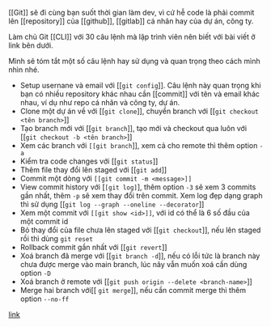 [[Git]] sẽ đi cùng bạn suốt thời gian làm dev, vì cứ hễ code là phải commit lên [[repository]] của [[github]], [[gitlab]] cá nhân hay của dự án, công ty.

Làm chủ Git [[CLI]] với 30 câu lệnh mà lập trình viên nên biết với bài viết ở link bên dưới.

Mình sẽ tóm tắt một số câu lệnh hay sử dụng và quan trọng theo cách mình nhìn nhé.

-   Setup usernane và email với [[`git config`]]. Câu lệnh này quan trọng khi bạn có nhiều repository khác nhau cần [[commit]] với tên và email khác nhau, ví dụ như repo cá nhân và công ty, dự án.
-   Clone một dự án về với [[`git clone`]], chuyển branch với [[`git checkout <tên branch>`]]
-   Tạo branch mới với [[`git branch`]], tạo mới và checkout qua luôn với [[`git checkout -b <tên branch>`]]
-   Xem các branch với `[[git branch`]], xem cả cho remote thì thêm option `-a`
-   Kiểm tra code changes với [[`git status`]]
-   Thêm file thay đổi lên staged với [[`git add`]]
-   Commit một dòng với `[[git commit -m <message>]]`
-   View commit history với [`[git log]`], thêm option `-3` sẽ xem 3 commits gần nhất, thêm `-p` sẽ xem thay đổi trên commit. Xem log đẹp dạng graph thì sử dụng [[`git log --graph --oneline --decorator`]]
-   Xem một commit với `[[git show <id>]]`, với id có thể là 6 số đầu của một commit id
-   Bỏ thay đổi của file chưa lên staged với [[`git checkout`]], nếu lên staged rồi thì dùng `git reset`
-   Rollback commit gần nhất với [[`git revert`]]
-   Xoá branch đã merge với [[`git branch -d`]], nếu có lỗi tức là branch này chưa được merge vào main branch, lúc nãy vẫn muốn xoá cần dùng option `-D`
-   Xoá branch ở remote với [[`git push origin --delete <branch-name>`]]
-   Merge hai branch với[[ `git merge`]], nếu cần commit merge thì thêm option `--no-ff`

[link](https://levelup.gitconnected.com/top-30-git-commands-you-should-know-to-master-git-cli-f04e041779bc)